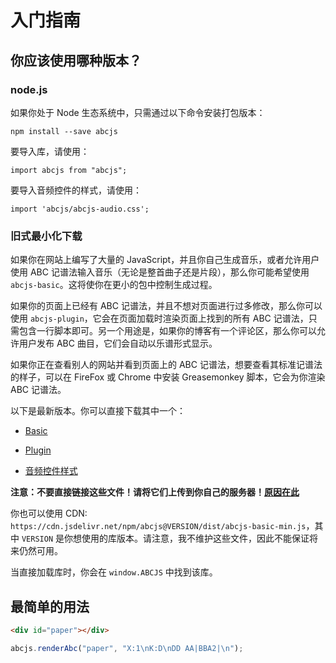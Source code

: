 # 入门指南

## 你应该使用哪种版本？

### node.js

如果你处于 Node 生态系统中，只需通过以下命令安装打包版本：

```
npm install --save abcjs
```

要导入库，请使用：

```
import abcjs from "abcjs";
```

要导入音频控件的样式，请使用：

```
import 'abcjs/abcjs-audio.css';
```

### 旧式最小化下载

如果你在网站上编写了大量的 JavaScript，并且你自己生成音乐，或者允许用户使用 ABC 记谱法输入音乐（无论是整首曲子还是片段），那么你可能希望使用`abcjs-basic`。这将使你在更小的包中控制生成过程。

如果你的页面上已经有 ABC 记谱法，并且不想对页面进行过多修改，那么你可以使用 `abcjs-plugin`，它会在页面加载时渲染页面上找到的所有 ABC 记谱法，只需包含一行脚本即可。另一个用途是，如果你的博客有一个评论区，那么你可以允许用户发布 ABC 曲目，它们会自动以乐谱形式显示。

如果你正在查看别人的网站并看到页面上的 ABC 记谱法，想要查看其标准记谱法的样子，可以在 FireFox 或 Chrome 中安装 Greasemonkey 脚本，它会为你渲染 ABC 记谱法。

以下是最新版本。你可以直接下载其中一个：

- [Basic](https://raw.githubusercontent.com/paulrosen/abcjs/main/dist/abcjs-basic-min.js)

- [Plugin](https://raw.githubusercontent.com/paulrosen/abcjs/main/dist/abcjs-plugin-min.js)

- [音频控件样式](https://raw.githubusercontent.com/paulrosen/abcjs/main/abcjs-audio.css)

**注意：不要直接链接这些文件！请将它们上传到你自己的服务器！[原因在此](https://github.com/blog/1482-heads-up-nosniff-header-support-coming-to-chrome-and-firefox)**

你也可以使用 CDN: `https://cdn.jsdelivr.net/npm/abcjs@VERSION/dist/abcjs-basic-min.js`，其中 `VERSION` 是你想使用的库版本。请注意，我不维护这些文件，因此不能保证将来仍然可用。

当直接加载库时，你会在 `window.ABCJS` 中找到该库。

## 最简单的用法

```html
<div id="paper"></div>
```

```javascript
abcjs.renderAbc("paper", "X:1\nK:D\nDD AA|BBA2|\n");
```

<render-abc :abc="`X:1\nK:D\nDD AA|BBA2|\n`"></render-abc>
